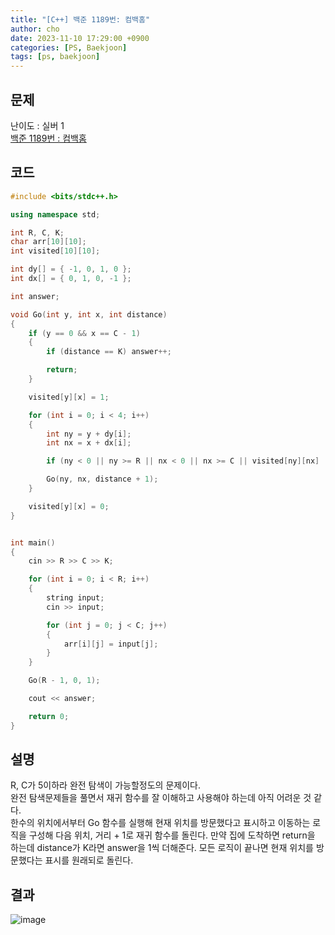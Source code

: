 ```yaml
---
title: "[C++] 백준 1189번: 컴백홈"
author: cho
date: 2023-11-10 17:29:00 +0900
categories: [PS, Baekjoon]
tags: [ps, baekjoon]
---
```


## 문제
난이도 : 실버 1  
[백준 1189번 : 컴백홈](https://www.acmicpc.net/problem/1189/)  

## 코드
```c++
#include <bits/stdc++.h>

using namespace std;

int R, C, K;
char arr[10][10];
int visited[10][10];

int dy[] = { -1, 0, 1, 0 };
int dx[] = { 0, 1, 0, -1 };

int answer;

void Go(int y, int x, int distance)
{
    if (y == 0 && x == C - 1)
    {
        if (distance == K) answer++;

        return;
    }

    visited[y][x] = 1;

    for (int i = 0; i < 4; i++)
    {
        int ny = y + dy[i];
        int nx = x + dx[i];

        if (ny < 0 || ny >= R || nx < 0 || nx >= C || visited[ny][nx] || arr[ny][nx] == 'T') continue;

        Go(ny, nx, distance + 1);
    }

    visited[y][x] = 0;
}


int main()
{
    cin >> R >> C >> K;

    for (int i = 0; i < R; i++)
    {
        string input;
        cin >> input;

        for (int j = 0; j < C; j++)
        {
            arr[i][j] = input[j];
        }
    }

    Go(R - 1, 0, 1);

    cout << answer;

    return 0;
}
```
## 설명
R, C가 5이하라 완전 탐색이 가능할정도의 문제이다.  
완전 탐색문제들을 풀면서 재귀 함수를 잘 이해하고 사용해야 하는데 아직 어려운 것 같다.  
한수의 위치에서부터 Go 함수를 실행해 현재 위치를 방문했다고 표시하고 이동하는 로직을 구성해 다음 위치, 거리 + 1로 재귀 함수를 돌린다.
만약 집에 도착하면 return을 하는데 distance가 K라면 answer을 1씩 더해준다. 모든 로직이 끝나면 현재 위치를 방문했다는 표시를 원래되로 돌린다.


## 결과
![image](https://github.com/soonsoo3595/soonsoo3595.github.io/assets/86000058/680b6499-d3ae-49dd-aff9-3ed2cf995821)
